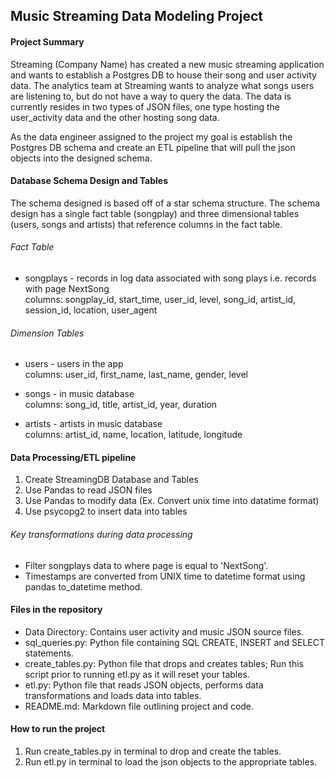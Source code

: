 ## Music Streaming Data Modeling Project

#### Project Summary
Streaming (Company Name) has created a new music streaming application and wants to establish a Postgres DB to house their song and user activity data. The analytics team at Streaming wants to analyze what songs users are listening to, but do not have a way to query the data. The data is currently resides in two types of JSON files, one type hosting the user_activity data and the other hosting song data. 

As the data engineer assigned to the project my goal is establish the Postgres DB schema and create an ETL pipeline that will pull the json objects into the designed schema.

#### Database Schema Design and Tables
The schema designed is based off of a star schema structure. The schema design has a single fact table (songplay) and three dimensional tables (users, songs and artists) that reference columns in the fact table. 

###### Fact Table

- songplays - records in log data associated with song plays i.e. records with page NextSong<br />
  columns: songplay_id, start_time, user_id, level, song_id, artist_id, session_id, location, user_agent
  
###### Dimension Tables

- users - users in the app <br />
  columns: user_id, first_name, last_name, gender, level
  
- songs - in music database<br />
  columns: song_id, title, artist_id, year, duration

- artists - artists in music database<br />
  columns: artist_id, name, location, latitude, longitude

#### Data Processing/ETL pipeline

1. Create StreamingDB Database and Tables
2. Use Pandas to read JSON files
3. Use Pandas to modify data (Ex. Convert unix time into datatime format)
3. Use psycopg2 to insert data into tables

###### Key transformations during data processing

- Filter songplays data to where page is equal to 'NextSong'.
- Timestamps are converted from UNIX time to datetime format using pandas to_datetime method. 

#### Files in the repository

- Data Directory: Contains user activity and music JSON source files.
- sql_queries.py: Python file containing SQL CREATE, INSERT and SELECT statements.
- create_tables.py: Python file that drops and creates tables; Run this script prior to running etl.py as it will 
  reset your tables.
- etl.py: Python file that reads JSON objects, performs data transformations and loads data into tables.
- README.md: Markdown file outlining project and code.

#### How to run the project

1. Run create_tables.py in terminal to drop and create the tables.
2. Run etl.py in terminal to load the json objects to the appropriate tables.
